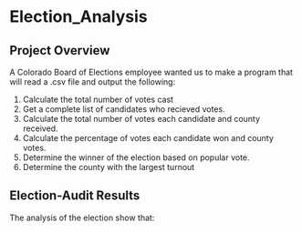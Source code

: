 # Election_Analysis

## Project Overview
A Colorado Board of Elections employee wanted us to make a program that will read a .csv file and output the following:

1. Calculate the total number of votes cast
2. Get a complete list of candidates who recieved votes.
3. Calculate the total number of votes each candidate and county received.
4. Calculate the percentage of votes each candidate won and county votes.
5. Determine the winner of the election based on popular vote.
6. Determine the county with the largest turnout

## Election-Audit Results
The analysis of the election show that:
